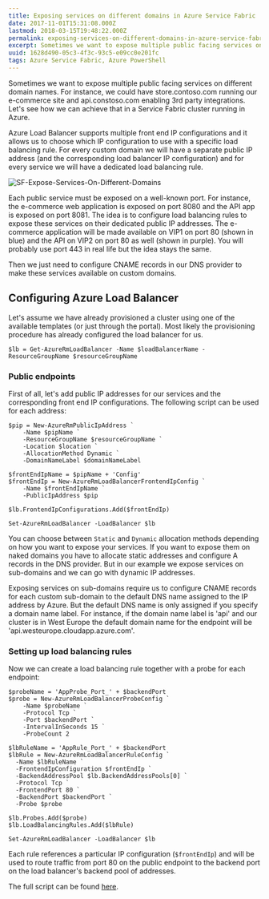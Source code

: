 ```yaml
---
title: Exposing services on different domains in Azure Service Fabric
date: 2017-11-01T15:31:08.000Z
lastmod: 2018-03-15T19:48:22.000Z
permalink: exposing-services-on-different-domains-in-azure-service-fabric
excerpt: Sometimes we want to expose multiple public facing services on different domain names. For instance, we could have store.contoso.com running our e-commerce site and api.constoso.com enabling 3rd party integrations. Let's see how we can acheive that in a Service Fabric cluster running in Azure.
uuid: 1628d490-05c3-4f3c-93c5-e09cc0e201fc
tags: Azure Service Fabric, Azure PowerShell
---
```


Sometimes we want to expose multiple public facing services on different domain names. For instance, we could have store.contoso.com running our e-commerce site and api.constoso.com enabling 3rd party integrations. Let's see how we can achieve that in a Service Fabric cluster running in Azure.

Azure Load Balancer supports multiple front end IP configurations and it allows us to choose which IP configuration to use with a specific load balancing rule. For every custom domain we will have a separate public IP address (and the corresponding load balancer IP configuration) and for every service we will have a dedicated load balancing rule.

![SF-Expose-Services-On-Different-Domains](https://blogcontent.azureedge.net/2017/11/SF-Expose-Services-On-Different-Domains.png)

Each public service must be exposed on a well-known port. For instance, the e-commerce web application is exposed on port 8080 and the API app is exposed on port 8081. The idea is to configure load balancing rules to expose these services on their dedicated public IP addresses. The e-commerce application will be made available on VIP1 on port 80 (shown in blue) and the API on VIP2 on port 80 as well (shown in purple). You will probably use port 443 in real life but the idea stays the same.

Then we just need to configure CNAME records in our DNS provider to make these services available on custom domains.

## Configuring Azure Load Balancer

Let's assume we have already provisioned a cluster using one of the available templates (or just through the portal). Most likely the provisioning procedure has already configured the load balancer for us.

```
$lb = Get-AzureRmLoadBalancer -Name $loadBalancerName -ResourceGroupName $resourceGroupName
```

### Public endpoints

First of all, let's add public IP addresses for our services and the corresponding front end IP configurations. The following script can be used for each address:

```
$pip = New-AzureRmPublicIpAddress `
    -Name $pipName `
    -ResourceGroupName $resourceGroupName `
    -Location $location `
    -AllocationMethod Dynamic `
    -DomainNameLabel $domainNameLabel

$frontEndIpName = $pipName + 'Config'
$frontEndIp = New-AzureRmLoadBalancerFrontendIpConfig `
    -Name $frontEndIpName `
    -PublicIpAddress $pip

$lb.FrontendIpConfigurations.Add($frontEndIp)

Set-AzureRmLoadBalancer -LoadBalancer $lb
```

You can choose between `Static` and `Dynamic` allocation methods depending on how you want to expose your services. If you want to expose them on naked domains you have to allocate static addresses and configure A records in the DNS provider. But in our example we expose services on sub-domains and we can go with dynamic IP addresses.

Exposing services on sub-domains require us to configure CNAME records for each custom sub-domain to the default DNS name assigned to the IP address by Azure. But the default DNS name is only assigned if you specify a domain name label. For instance, if the domain name label is 'api' and our cluster is in West Europe the default domain name for the endpoint will be 'api.westeurope.cloudapp.azure.com'.

### Setting up load balancing rules

Now we can create a load balancing rule together with a probe for each endpoint:

```
$probeName = 'AppProbe_Port_' + $backendPort
$probe = New-AzureRmLoadBalancerProbeConfig `
    -Name $probeName `
    -Protocol Tcp `
    -Port $backendPort `
    -IntervalInSeconds 15 `
    -ProbeCount 2

$lbRuleName = 'AppRule_Port_' + $backendPort
$lbRule = New-AzureRmLoadBalancerRuleConfig `
  -Name $lbRuleName `
  -FrontendIpConfiguration $frontEndIp `
  -BackendAddressPool $lb.BackendAddressPools[0] `
  -Protocol Tcp `
  -FrontendPort 80 `
  -BackendPort $backendPort `
  -Probe $probe

$lb.Probes.Add($probe)
$lb.LoadBalancingRules.Add($lbRule)

Set-AzureRmLoadBalancer -LoadBalancer $lb
```

Each rule references a particular IP configuration (`$frontEndIp`) and will be used to route traffic from port 80 on the public endpoint to the backend port on the load balancer's backend pool of addresses.

The full script can be found [here](https://github.com/dzimchuk/azure-automation/blob/master/LoadBalancer/Add-PublicIPToLB.ps1).